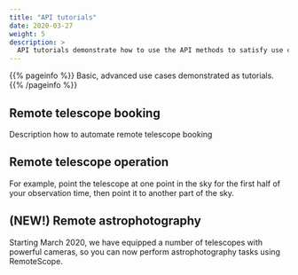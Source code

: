 ```yaml
---
title: "API tutorials"
date: 2020-03-27
weight: 5
description: >
  API tutorials demonstrate how to use the API methods to satisfy use cases
---
```


{{% pageinfo %}}
Basic, advanced use cases demonstrated as tutorials.
{{% /pageinfo %}}


## Remote telescope booking

Description how to automate remote telescope booking


## Remote telescope operation

For example, point the telescope at one point in the sky for the first half of your observation time, then point it to another part of the sky.

## (NEW!) Remote astrophotography

Starting March 2020, we have equipped a number of telescopes with powerful cameras, so you can now perform astrophotography tasks using RemoteScope.

